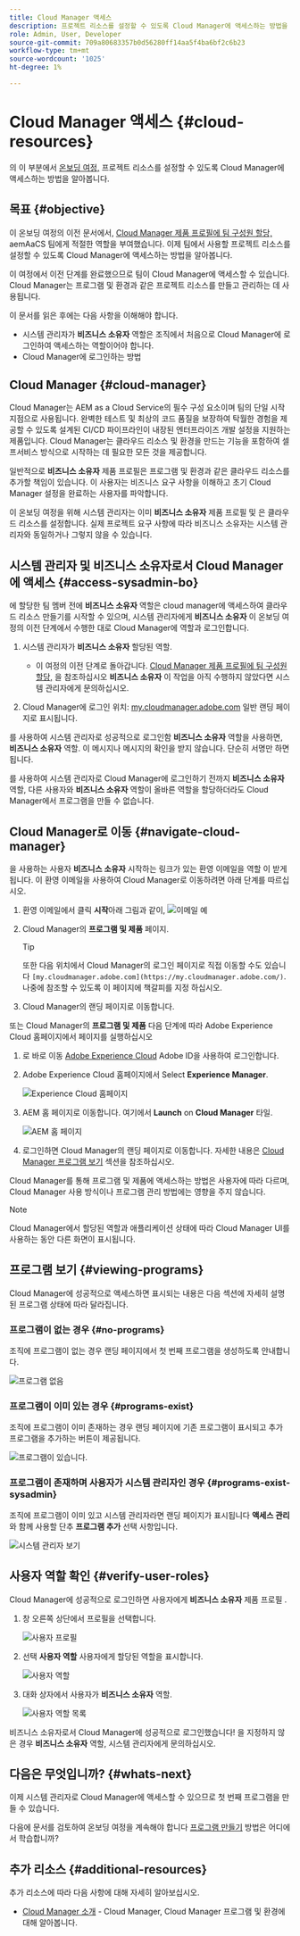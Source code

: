 ```yaml
---
title: Cloud Manager 액세스
description: 프로젝트 리소스를 설정할 수 있도록 Cloud Manager에 액세스하는 방법을 알아봅니다.
role: Admin, User, Developer
source-git-commit: 709a80683357b0d56280ff14aa5f4ba6bf2c6b23
workflow-type: tm+mt
source-wordcount: '1025'
ht-degree: 1%

---
```



# Cloud Manager 액세스 {#cloud-resources}

의 이 부분에서 [온보딩 여정,](overview.md) 프로젝트 리소스를 설정할 수 있도록 Cloud Manager에 액세스하는 방법을 알아봅니다.

## 목표 {#objective}

이 온보딩 여정의 이전 문서에서, [Cloud Manager 제품 프로필에 팀 구성원 할당,](assign-profiles-cloud-manager.md) aemAaCS 팀에게 적절한 역할을 부여했습니다. 이제 팀에서 사용할 프로젝트 리소스를 설정할 수 있도록 Cloud Manager에 액세스하는 방법을 알아봅니다.

이 여정에서 이전 단계를 완료했으므로 팀이 Cloud Manager에 액세스할 수 있습니다. Cloud Manager는 프로그램 및 환경과 같은 프로젝트 리소스를 만들고 관리하는 데 사용됩니다.

이 문서를 읽은 후에는 다음 사항을 이해해야 합니다.

* 시스템 관리자가 **비즈니스 소유자** 역할은 조직에서 처음으로 Cloud Manager에 로그인하여 액세스하는 역할이어야 합니다.
* Cloud Manager에 로그인하는 방법

## Cloud Manager {#cloud-manager}

Cloud Manager는 AEM as a Cloud Service의 필수 구성 요소이며 팀의 단일 시작 지점으로 사용됩니다. 완벽한 테스트 및 최상의 코드 품질을 보장하여 탁월한 경험을 제공할 수 있도록 설계된 CI/CD 파이프라인이 내장된 엔터프라이즈 개발 설정을 지원하는 제품입니다. Cloud Manager는 클라우드 리소스 및 환경을 만드는 기능을 포함하여 셀프서비스 방식으로 시작하는 데 필요한 모든 것을 제공합니다.

일반적으로 **비즈니스 소유자** 제품 프로필은 프로그램 및 환경과 같은 클라우드 리소스를 추가할 책임이 있습니다. 이 사용자는 비즈니스 요구 사항을 이해하고 초기 Cloud Manager 설정을 완료하는 사용자를 파악합니다.

이 온보딩 여정을 위해 시스템 관리자는 이미 **비즈니스 소유자** 제품 프로필 및 은 클라우드 리소스를 설정합니다. 실제 프로젝트 요구 사항에 따라 비즈니스 소유자는 시스템 관리자와 동일하거나 그렇지 않을 수 있습니다.

## 시스템 관리자 및 비즈니스 소유자로서 Cloud Manager에 액세스 {#access-sysadmin-bo}

에 할당한 팀 멤버 전에 **비즈니스 소유자** 역할은 cloud manager에 액세스하여 클라우드 리소스 만들기를 시작할 수 있으며, 시스템 관리자에게 **비즈니스 소유자** 이 온보딩 여정의 이전 단계에서 수행한 대로 Cloud Manager에 역할과 로그인합니다.

1. 시스템 관리자가 **비즈니스 소유자** 할당된 역할.

   * 이 여정의 이전 단계로 돌아갑니다. [Cloud Manager 제품 프로필에 팀 구성원 할당,](assign-profiles-cloud-manager.md) 을 참조하십시오 **비즈니스 소유자** 이 작업을 아직 수행하지 않았다면 시스템 관리자에게 문의하십시오.

1. Cloud Manager에 로그인 위치: [my.cloudmanager.adobe.com](https://my.cloudmanager.adobe.com/) 일반 랜딩 페이지로 표시됩니다.

를 사용하여 시스템 관리자로 성공적으로 로그인함 **비즈니스 소유자** 역할을 사용하면, **비즈니스 소유자** 역할. 이 메시지나 메시지의 확인을 받지 않습니다. 단순히 서명만 하면 됩니다.

를 사용하여 시스템 관리자로 Cloud Manager에 로그인하기 전까지 **비즈니스 소유자** 역할, 다른 사용자와 **비즈니스 소유자** 역할이 올바른 역할을 할당하더라도 Cloud Manager에서 프로그램을 만들 수 없습니다.

## Cloud Manager로 이동 {#navigate-cloud-manager}

을 사용하는 사용자 **비즈니스 소유자** 시작하는 링크가 있는 환영 이메일을 역할 이 받게 됩니다. 이 환영 이메일을 사용하여 Cloud Manager로 이동하려면 아래 단계를 따르십시오.

1. 환영 이메일에서 클릭 **시작**아래 그림과 같이,
   ![이메일 예](/help/journey-onboarding/assets/get-started-email.png)

1. Cloud Manager의 **프로그램 및 제품** 페이지.

   >[!TIP]
   >
   >또한 다음 위치에서 Cloud Manager의 로그인 페이지로 직접 이동할 수도 있습니다 `[my.cloudmanager.adobe.com](https://my.cloudmanager.adobe.com/)`. 나중에 참조할 수 있도록 이 페이지에 책갈피를 지정 하십시오.

1. Cloud Manager의 랜딩 페이지로 이동합니다.

또는 Cloud Manager의 **프로그램 및 제품** 다음 단계에 따라 Adobe Experience Cloud 홈페이지에서 페이지를 실행하십시오

1. 로 바로 이동 [Adobe Experience Cloud](https://experience.adobe.com) Adobe ID을 사용하여 로그인합니다.

1. Adobe Experience Cloud 홈페이지에서 Select **Experience Manager**.

   ![Experience Cloud 홈페이지](/help/journey-onboarding/assets/setup-resources2.png)

1. AEM 홈 페이지로 이동합니다. 여기에서 **Launch** on **Cloud Manager** 타일.

   ![AEM 홈 페이지](/help/journey-onboarding/assets/setup-resources3.png)

1. 로그인하면 Cloud Manager의 랜딩 페이지로 이동합니다. 자세한 내용은 [Cloud Manager 프로그램 보기](#viewing-programs) 섹션을 참조하십시오.

Cloud Manager를 통해 프로그램 및 제품에 액세스하는 방법은 사용자에 따라 다르며, Cloud Manager 사용 방식이나 프로그램 관리 방법에는 영향을 주지 않습니다.

>[!NOTE]
>
>Cloud Manager에서 할당된 역할과 애플리케이션 상태에 따라 Cloud Manager UI를 사용하는 동안 다른 화면이 표시됩니다.

## 프로그램 보기 {#viewing-programs}

Cloud Manager에 성공적으로 액세스하면 표시되는 내용은 다음 섹션에 자세히 설명된 프로그램 상태에 따라 달라집니다.

### 프로그램이 없는 경우 {#no-programs}

조직에 프로그램이 없는 경우 랜딩 페이지에서 첫 번째 프로그램을 생성하도록 안내합니다.

![프로그램 없음](/help/implementing/cloud-manager/getting-access-to-aem-in-cloud/assets/first_timelogin0.png)

### 프로그램이 이미 있는 경우 {#programs-exist}

조직에 프로그램이 이미 존재하는 경우 랜딩 페이지에 기존 프로그램이 표시되고 추가 프로그램을 추가하는 버튼이 제공됩니다.

![프로그램이 있습니다.](/help/implementing/cloud-manager/getting-access-to-aem-in-cloud/assets/first_timelogin1.png)

### 프로그램이 존재하며 사용자가 시스템 관리자인 경우 {#programs-exist-sysadmin}

조직에 프로그램이 이미 있고 시스템 관리자라면 랜딩 페이지가 표시됩니다 **액세스 관리** 와 함께 사용할 단추 **프로그램 추가** 선택 사항입니다.

![시스템 관리자 보기](/help/implementing/cloud-manager/getting-access-to-aem-in-cloud/assets/admin-console-4.png)

## 사용자 역할 확인 {#verify-user-roles}

Cloud Manager에 성공적으로 로그인하면 사용자에게 **비즈니스 소유자** 제품 프로필 .

1. 창 오른쪽 상단에서 프로필을 선택합니다.

   ![사용자 프로필](/help/journey-onboarding/assets/setup-resources5.png)

1. 선택 **사용자 역할** 사용자에게 할당된 역할을 표시합니다.

   ![사용자 역할](/help/journey-onboarding/assets/setup-resources6.png)

1. 대화 상자에서 사용자가 **비즈니스 소유자** 역할.

   ![사용자 역할 목록](/help/journey-onboarding/assets/setup-resources7.png)

비즈니스 소유자로서 Cloud Manager에 성공적으로 로그인했습니다! 을 지정하지 않은 경우 **비즈니스 소유자** 역할, 시스템 관리자에게 문의하십시오.

## 다음은 무엇입니까? {#whats-next}

이제 시스템 관리자로 Cloud Manager에 액세스할 수 있으므로 첫 번째 프로그램을 만들 수 있습니다.

다음에 문서를 검토하여 온보딩 여정을 계속해야 합니다 [프로그램 만들기](create-program.md) 방법은 어디에서 학습합니까?

## 추가 리소스 {#additional-resources}

추가 리소스에 따라 다음 사항에 대해 자세히 알아보십시오.

* [Cloud Manager 소개](/help/onboarding/cloud-manager-introduction.md) - Cloud Manager, Cloud Manager 프로그램 및 환경에 대해 알아봅니다.
